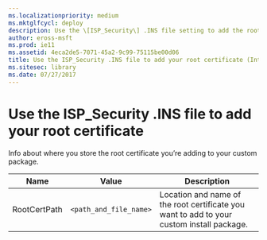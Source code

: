 ```yaml
---
ms.localizationpriority: medium
ms.mktglfcycl: deploy
description: Use the \[ISP_Security\] .INS file setting to add the root certificate for your custom Internet Explorer package.
author: eross-msft
ms.prod: ie11
ms.assetid: 4eca2de5-7071-45a2-9c99-75115be00d06
title: Use the ISP_Security .INS file to add your root certificate (Internet Explorer Administration Kit 11 for IT Pros)
ms.sitesec: library
ms.date: 07/27/2017
---
```



# Use the ISP_Security .INS file to add your root certificate
Info about where you store the root certificate you’re adding to your custom package.

|Name           |Value                  |Description                                                                               |
|---------------|-----------------------|------------------------------------------------------------------------------------------|
|RootCertPath |`<path_and_file_name>` |Location and name of the root certificate you want to add to your custom install package. |

